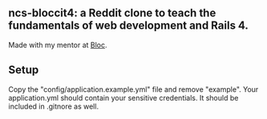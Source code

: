 ## ncs-bloccit4: a Reddit clone to teach the fundamentals of web development and Rails 4.

Made with my mentor at [Bloc](http://bloc.io).

## Setup
Copy the "config/application.example.yml" file and remove "example". Your application.yml should contain your sensitive credentials. It should be included in .gitnore as well.